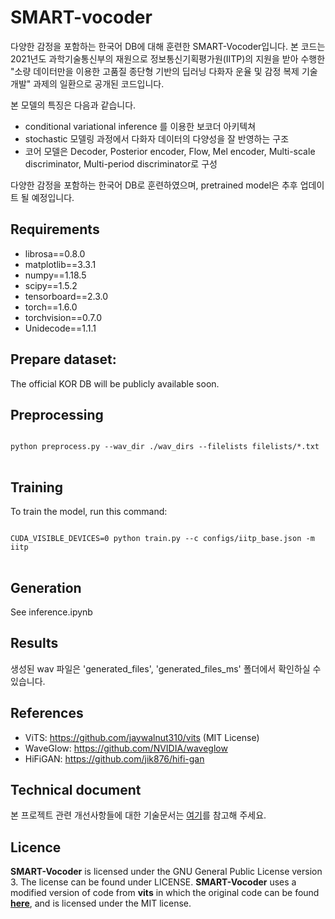 # SMART-vocoder
다양한 감정을 포함하는 한국어 DB에 대해 훈련한 SMART-Vocoder입니다. 본 코드는 2021년도 과학기술통신부의 재원으로 정보통신기획평가원(IITP)의 지원을 받아 수행한 "소량 데이터만을 이용한 고품질 종단형 기반의 딥러닝 다화자 운율 및 감정 복제 기술 개발" 과제의 일환으로 공개된 코드입니다.

본 모델의 특징은 다음과 같습니다.
- conditional variational inference 를 이용한 보코더 아키텍쳐
- stochastic 모델링 과정에서 다화자 데이터의 다양성을 잘 반영하는 구조
- 코어 모델은 Decoder, Posterior encoder, Flow, Mel encoder, Multi-scale discriminator, Multi-period discriminator로 구성


다양한 감정을 포함하는 한국어 DB로 훈련하였으며, pretrained model은 추후 업데이트 될 예정입니다.

## Requirements
- librosa==0.8.0 
- matplotlib==3.3.1 
- numpy==1.18.5 
- scipy==1.5.2
- tensorboard==2.3.0
- torch==1.6.0
- torchvision==0.7.0
- Unidecode==1.1.1


## Prepare dataset:
The official KOR DB will be publicly available soon.


## Preprocessing
<pre>
<code>
python preprocess.py --wav_dir ./wav_dirs --filelists filelists/*.txt
</code>
</pre>


## Training
To train the model, run this command:
<pre>
<code>
CUDA_VISIBLE_DEVICES=0 python train.py --c configs/iitp_base.json -m iitp
</code>
</pre>

## Generation
See inference.ipynb


## Results
생성된 wav 파일은 'generated_files', 'generated_files_ms' 폴더에서 확인하실 수 있습니다.


## References
- ViTS: https://github.com/jaywalnut310/vits (MIT License)
- WaveGlow: https://github.com/NVIDIA/waveglow
- HiFiGAN: https://github.com/jik876/hifi-gan

## Technical document
본 프로젝트 관련 개선사항들에 대한 기술문서는 [여기](https://drive.google.com/file/d/13updcpsz7YFXOCrHVq6w0RtsQPoikRAp/view?usp=sharing)를 참고해 주세요.

## Licence
**SMART-Vocoder** is licensed under the GNU General Public License version 3. The license can be found under LICENSE.
**SMART-Vocoder** uses a modified version of code from **vits** in which the original code can be found [**here**](https://github.com/jaywalnut310/vits), and is licensed under the MIT license.
